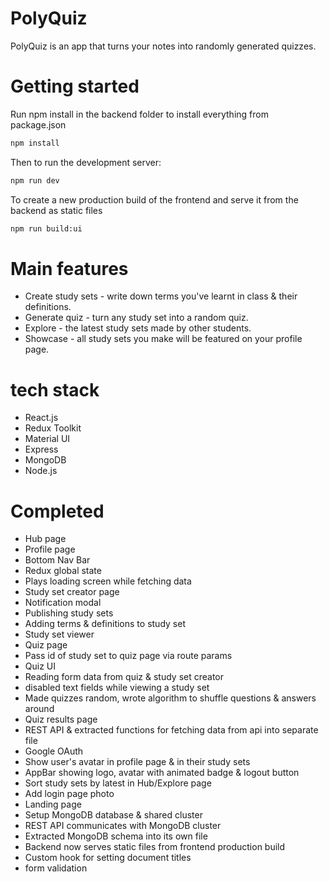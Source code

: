 # PolyQuiz

PolyQuiz is an app that turns your notes into randomly generated quizzes.

# Getting started

Run npm install in the backend folder to install everything from package.json
```bash
npm install
```

Then to run the development server:
```bash
npm run dev
```

To create a new production build of the frontend and serve it from the backend as static files
```bash
npm run build:ui
```

# Main features
* Create study sets - write down terms you've learnt in class & their definitions.
* Generate quiz - turn any study set into a random quiz.
* Explore - the latest study sets made by other students.
* Showcase - all study sets you make will be featured on your profile page.

# tech stack
* React.js
* Redux Toolkit
* Material UI
* Express
* MongoDB
* Node.js

# Completed
* Hub page
* Profile page
* Bottom Nav Bar
* Redux global state
* Plays loading screen while fetching data
* Study set creator page
* Notification modal
* Publishing study sets
* Adding terms & definitions to study set
* Study set viewer
* Quiz page
* Pass id of study set to quiz page via route params 
* Quiz UI
* Reading form data from quiz & study set creator
* disabled text fields while viewing a study set
* Made quizzes random, wrote algorithm to shuffle questions & answers around
* Quiz results page
* REST API & extracted functions for fetching data from api into separate file
* Google OAuth
* Show user's avatar in profile page & in their study sets
* AppBar showing logo, avatar with animated badge & logout button
* Sort study sets by latest in Hub/Explore page
* Add login page photo
* Landing page
* Setup MongoDB database & shared cluster
* REST API communicates with MongoDB cluster
* Extracted MongoDB schema into its own file
* Backend now serves static files from frontend production build
* Custom hook for setting document titles
* form validation 